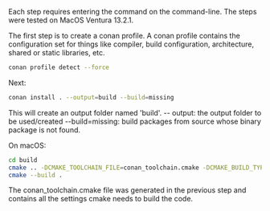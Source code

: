 Each step requires entering the command on the command-line.
The steps were tested on MacOS Ventura 13.2.1.

The first step is to create a conan profile. A conan profile contains
the configuration set for things like compiler, build configuration, architecture,
shared or static libraries, etc.

```bash
conan profile detect --force
```

Next:
```bash
conan install . --output=build --build=missing
```

This will create an output folder named 'build'.
-- output: the output folder to be used/created
--build=missing: build packages from source whose binary package is not found.

On macOS:
```bash
cd build
cmake .. -DCMAKE_TOOLCHAIN_FILE=conan_toolchain.cmake -DCMAKE_BUILD_TYPE=Release
cmake --build .
```

The conan_toolchain.cmake file was generated in the previous step and contains 
all the settings cmake needs to build the code.
